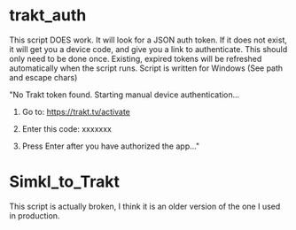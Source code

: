 # trakt_auth
This script DOES work.  It will look for a JSON auth token.  If it does not exist, it will get you a device code, and give you a link to authenticate.  This should only need to be done once.
Existing, expired tokens will be refreshed automatically when the script runs.
Script is written for Windows (See path and escape chars)

"No Trakt token found. Starting manual device authentication...

1. Go to: https://trakt.tv/activate
2. Enter this code: xxxxxxx

3. Press Enter after you have authorized the app..."

# Simkl_to_Trakt
This script is actually broken, I think it is an older version of the one I used in production.
